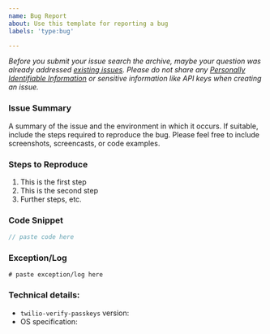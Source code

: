 ```yaml
---
name: Bug Report
about: Use this template for reporting a bug
labels: 'type:bug'

---
```


<em>Before you submit your issue search the archive, maybe your question was already addressed [existing issues](https://github.com/twilio/twilio-verify-passkeys/issues).
Please do not share any [Personally Identifiable Information](https://www.twilio.com/docs/glossary/what-is-personally-identifiable-information-pii) or sensitive information like API keys when creating an issue.</em>


### Issue Summary
A summary of the issue and the environment in which it occurs. If suitable, include the steps required to reproduce the bug. Please feel free to include screenshots, screencasts, or code examples.

### Steps to Reproduce
1. This is the first step
2. This is the second step
3. Further steps, etc.

### Code Snippet
```kotlin
// paste code here
```

### Exception/Log
```
# paste exception/log here
```

### Technical details:
* `twilio-verify-passkeys` version:
* OS specification:
